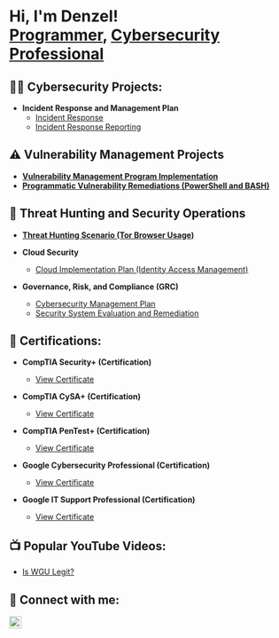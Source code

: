 <h1>Hi, I'm Denzel! <br/>
  <a href="https://github.com/CyberDenzel247">Programmer</a>,
  <a href="https://www.linkedin.com/in/denzelfrimpong/">Cybersecurity Professional</a>
</h1>

<h2>👨‍💻 Cybersecurity Projects:</h2>

- <b>Incident Response and Management Plan</b>  
  - [Incident Response](https://github.com/CyberDenzel247/cyberdenzel247/blob/main/frimpong-wgu_d483_security_operations_screenshots%20-Completed.pdf)
  - [Incident Response Reporting](https://github.com/CyberDenzel247/cyberdenzel247/blob/main/D481%20-%20Security%20Foundations%20-%20v2%20-%20Completed.pdf)

## ⚠️ Vulnerability Management Projects

- **[Vulnerability Management Program Implementation](https://github.com/joshcybertest/vulnerability-management-program)**
- **[Programmatic Vulnerability Remediations (PowerShell and BASH)](https://github.com/joshcybertest/programmatic-vulnerability-remediations)**

## 🚨 Threat Hunting and Security Operations

- **[Threat Hunting Scenario (Tor Browser Usage)](https://github.com/joshmadakor0/threat-hunting-scenario-tor)**
  
- <b>Cloud Security</b>
  - [Cloud Implementation Plan (Identity Access Management)](https://github.com/CyberDenzel247/cyberdenzel247/blob/main/Cloud%20Security.pdf)

- <b>Governance, Risk, and Compliance (GRC)</b>
  - [Cybersecurity Management Plan](https://github.com/CyberDenzel247/cyberdenzel247/blob/main/Cybersecurity%20Management%20Plan.pdf)
  - [Security System Evaluation and Remediation](https://github.com/CyberDenzel247/cyberdenzel247/blob/main/Security%20System%20Evaluation%20and%20Remediation.pdf)

<h2>📄 Certifications:</h2>

- <b>CompTIA Security+ (Certification)</b>  
  - <a href="https://github.com/CyberDenzel247/cyberdenzel247/blob/main/CompTIA%20Security%2B.pdf" target="_blank">View Certificate</a>

- <b>CompTIA CySA+ (Certification)</b>  
  - <a href="https://github.com/CyberDenzel247/cyberdenzel247/blob/main/CompTIA%20CySA%2B%20ce%20certificate%20(1).pdf" target="_blank">View Certificate</a>

- <b>CompTIA PenTest+ (Certification)</b>  
  - <a href="https://github.com/CyberDenzel247/cyberdenzel247/blob/main/CompTIA%20PenTest%2B%20ce%20certificate.pdf" target="_blank">View Certificate</a>

- <b>Google Cybersecurity Professional (Certification)</b>  
  - <a href="https://github.com/CyberDenzel247/cyberdenzel247/blob/main/Google%20Cybersecurity.pdf" target="_blank">View Certificate</a>

- <b>Google IT Support Professional (Certification)</b>
  - <a href="https://github.com/CyberDenzel247/cyberdenzel247/blob/main/Google%20IT%20Support%20Professional.pdf" target="_blank">View Certificate</a>



<h2>📺 Popular YouTube Videos:</h2>

- [Is WGU Legit?](https://www.youtube.com/watch?v=E2MwRWxDBkA)

<h2> 🤳 Connect with me:</h2>

[<img align="left" alt="DenzelFrimpong | LinkedIn" width="22px" src="https://cdn.jsdelivr.net/npm/simple-icons@v3/icons/linkedin.svg" />][linkedin]


[linkedin]:https://linkedin.com/in/denzelfrimpong
